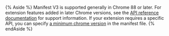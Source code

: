 {% Aside %}
Manifest V3 is supported generally in Chrome 88 or later. For extension features added in later Chrome versions, see the [API reference documentation](/docs/extensions/reference/) for support information. If your extension requires a specific API, you can specify [a minimum chrome version](/docs/extensions/mv3/manifest/minimum_chrome_version/) in the manifest file.
{% endAside %}
